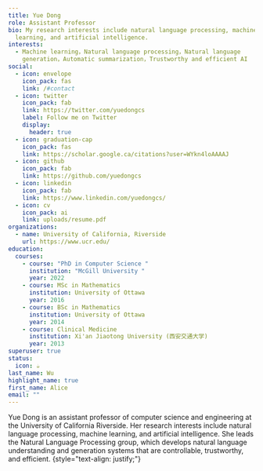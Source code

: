 ```yaml
---
title: Yue Dong
role: Assistant Professor
bio: My research interests include natural language processing, machine
  learning, and artificial intelligence.
interests:
  - Machine learning，Natural language processing，Natural language
    generation，Automatic summarization，Trustworthy and efficient AI
social:
  - icon: envelope
    icon_pack: fas
    link: /#contact
  - icon: twitter
    icon_pack: fab
    link: https://twitter.com/yuedongcs
    label: Follow me on Twitter
    display:
      header: true
  - icon: graduation-cap
    icon_pack: fas
    link: https://scholar.google.ca/citations?user=WYkn4loAAAAJ
  - icon: github
    icon_pack: fab
    link: https://github.com/yuedongcs
  - icon: linkedin
    icon_pack: fab
    link: https://www.linkedin.com/yuedongcs/
  - icon: cv
    icon_pack: ai
    link: uploads/resume.pdf
organizations:
  - name: University of California, Riverside
    url: https://www.ucr.edu/
education:
  courses:
    - course: "PhD in Computer Science "
      institution: "McGill University "
      year: 2022
    - course: MSc in Mathematics
      institution: University of Ottawa
      year: 2016
    - course: BSc in Mathematics
      institution: University of Ottawa
      year: 2014
    - course: Clinical Medicine
      institution: Xi'an Jiaotong University (西安交通大学)
      year: 2013
superuser: true
status:
  icon: ☕️
last_name: Wu
highlight_name: true
first_name: Alice
email: ""
---
```


Yue Dong is an assistant professor of computer science and engineering at the University of California Riverside. Her research interests include natural language processing, machine learning, and artificial intelligence. She leads the Natural Language Processing group, which develops natural language understanding and generation systems that are controllable, trustworthy, and efficient. 
{style="text-align: justify;"}
